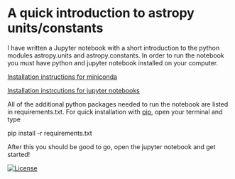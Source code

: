# A quick introduction to astropy units/constants

I have written a Jupyter notebook with a short introduction to the python modules astropy.units and astropy.constants.  In order to run the notebook you must have python and jupyter notebook installed on your computer.  

[Installation instructions for miniconda](https://docs.conda.io/en/latest/miniconda.html) 

[Installation instrcutions for jupyter notebooks](https://jupyter.org/install)

All of the additional python packages needed to run the notebook are listed in requirements.txt.  For quick installation with [pip](https://pip.pypa.io/en/stable/), open your terminal and type

pip install -r requirements.txt

After this you should be good to go, open the jupyter notebook and get started!


[![License](https://img.shields.io/badge/License-BSD%203--Clause-blue.svg)](https://opensource.org/licenses/BSD-3-Clause)